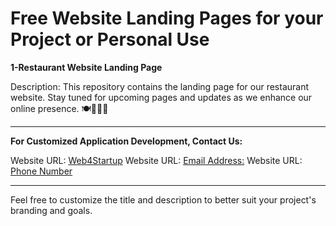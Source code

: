 # Free Website Landing Pages for your Project or Personal Use

**1-Restaurant Website Landing Page**

Description: This repository contains the landing page for our restaurant website. Stay tuned for upcoming pages and updates as we enhance our online presence. 🍽️👨‍🍳🍷

---

**For Customized Application Development, Contact Us:**

Website URL: [Web4Startup](https://www.web4startup.com)
Website URL: [Email Address:](mailto:ranjith20602@gmail.com)
Website URL: [Phone Number](tel:9597586322)

---

Feel free to customize the title and description to better suit your project's branding and goals.
